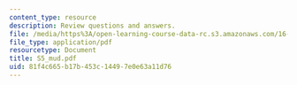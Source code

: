 ```yaml
---
content_type: resource
description: Review questions and answers.
file: /media/https%3A/open-learning-course-data-rc.s3.amazonaws.com/16-01-unified-engineering-i-ii-iii-iv-fall-2005-spring-2006/81f4c665b17b453c14497e0e63a11d76_S5_mud.pdf
file_type: application/pdf
resourcetype: Document
title: S5_mud.pdf
uid: 81f4c665-b17b-453c-1449-7e0e63a11d76
---
```


